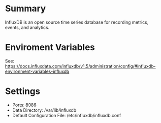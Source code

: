 # Summary
InfluxDB is an open source time series database for recording metrics, events, and analytics.

# Enviroment Variables
See: https://docs.influxdata.com/influxdb/v1.5/administration/config/#influxdb-environment-variables-influxdb

# Settings
- Ports: 8086
- Data Directory: /var/lib/influxdb
- Default Configuration File: /etc/influxdb/influxdb.conf
